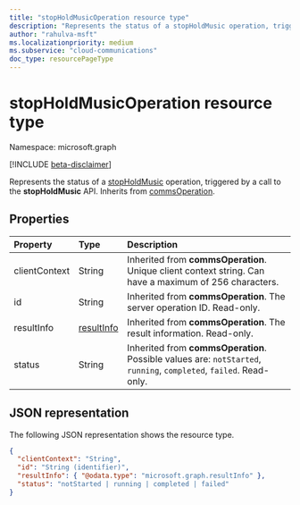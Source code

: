 ```yaml
--- 
title: "stopHoldMusicOperation resource type"
description: "Represents the status of a stopHoldMusic operation, triggered by a call to the stopHoldMusic API."
author: "rahulva-msft"
ms.localizationpriority: medium
ms.subservice: "cloud-communications"
doc_type: resourcePageType
---
```


# stopHoldMusicOperation resource type

Namespace: microsoft.graph

[!INCLUDE [beta-disclaimer](../../includes/beta-disclaimer.md)]

Represents the status of a [stopHoldMusic](../api/participant-stopholdmusic.md) operation, triggered by a call to the **stopHoldMusic** API. Inherits from [commsOperation](commsoperation.md).

## Properties

| Property                       | Type                        | Description                                                                                                                                       |
| :----------------------------- | :---------------------------| :-------------------------------------------------------------------------------------------------------------------------------------------------|
| clientContext                  | String                      | Inherited from **commsOperation**. Unique client context string. Can have a maximum of 256 characters.                                                                               |
| id                             | String                      | Inherited from **commsOperation**. The server operation ID. Read-only.                                                                                            |
| resultInfo                     | [resultInfo](resultinfo.md) | Inherited from **commsOperation**. The result information.  Read-only.                                                                                            |
| status                         | String                      | Inherited from **commsOperation**. Possible values are: `notStarted`, `running`, `completed`, `failed`. Read-only.                                                 |

## JSON representation

The following JSON representation shows the resource type.

<!-- {
  "blockType": "resource",
  "optionalProperties": [

  ],
  "@odata.type": "microsoft.graph.stopHoldMusicOperation"
}-->
```json
{
  "clientContext": "String",
  "id": "String (identifier)",
  "resultInfo": { "@odata.type": "microsoft.graph.resultInfo" },
  "status": "notStarted | running | completed | failed"
}
```